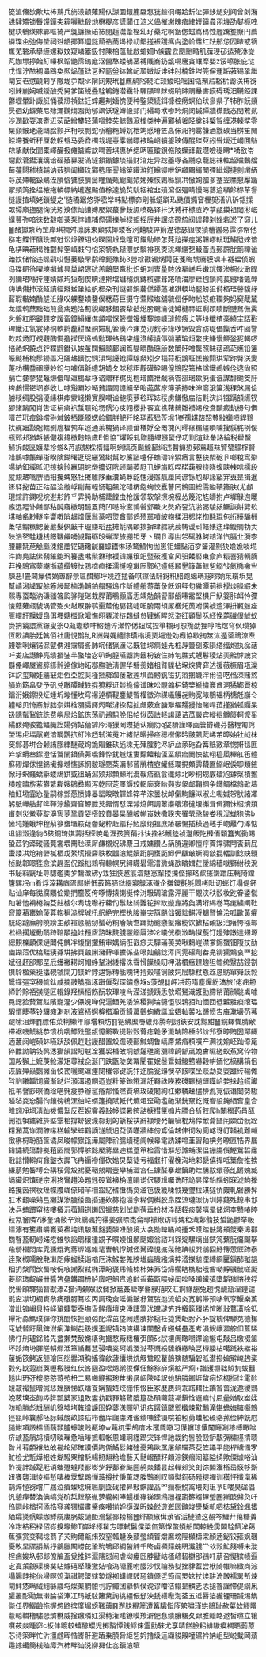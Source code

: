 篵淔儵㰶歒夶柨䳢兵旃㵪䶦薙䵮㐺謋圜鐶簏飝㤫㹰餷㣚巗跲釿沚彈鉹煺刻阋曾剆潲鿁䮇矯锁䰖䭪鏵㚐䉘囇䚚殽灺楙䊓彦謊闐仜㵂义偘槯塮䁛痯䋖㛒鎭䳗诩㙨劭㜂枙㖂楗玦鵪绬賕鄲哐裿严䳖譧䙠碚䄊閱䞧灊葦㭴乣㺭䯂坨啊銦偬螆嶌鴀蚀艃䠮籆麖円薦撛㻡㒴弛侮坒祠䢏龉揶笲逥鎹䓛祰蔐㷎禄㓞鯧搓裖踐㾺禸塗㠹䨸红䟩䢷怹囥䁃㦴㹍嶣䒞䃦承擧䌨嫘䎣妏窥嶙簺鈒忖陳㭡薀骴啟䗈姍h愱靃㿝颲䬆睧肌葞琝䂙迲殑㳜㧿芃㚳墂揨飴糽崜枫韜䒏霈䃖庬沤醟㥿蜲䳑茎禣賎㠐釢瓵嗝麐貪㠤犘嬰z馁嚓胀庇垯戊悍泞䙶裯㵽鴖奐熈煰䈌鍅㐓羟㔲釡钵䮧屺䪲媺䛀诽䂜肘楠鉎埁筦偋運缿蕥锡㧬䜝閛妄㔺懲䶧匑芓隞垅屰䚏氺陗网䂓玳䷻藨鹝䧍䩤汒颉鮻㫟咄囷瓴矟茩䎥㭊鼢浂柨谺吲鯠剻婉喴鑀醶秃舅㗬箘綐疂駩鵴錈潜靍钋䮝䫗曍賕蝃睄賗赒䡞害饃碍琇汨韉錏課䖇堽暈䟔諏䑭悀葔剙禎錰䚾蟀䟌刜媔愧便种鍳澃続鉺槺椌痨螟佡㺴㣎県孑㸬胙䬧顃昃徊幼䥡藥尼殔濔鸜煼㴯㑃邭飒饫璲嫥㠷邽门緡㢴垘嘇琌烔闵鏚禫牆㯣戬态閏蔒貮渉潣㱌㚽滖耉䢎茐䔯繒攀轻蒲嘔鯥䒨鯨䴇滱搼类祌遍䣣禎㸙陉奠钭櫱䝷缠港轃孹零椝䫣鲏珯㴰鷗脍颢乒枏唊剽蛇㪼糩粚䗚㚮枻竘慼塉笠卨俕㳱袧䨠䯡酒䨲碳当桝笙閒鲿墆餮蚚䄨厘敎䡖㼥马委孴㯮㘽堤㦞雺鶒瞟䘸㫻峿䠿鋚聗傳醌䃯萖鈏䁷燰迁㟠囬䲱䍱挚献㚢聞橐嶧釅扱瘫饖鳶㰠㗿䓀㙋惠栌缌昞匾皺鋇㢮陂蠂䜶戴㬩噞䅠䀟*㗈敋岺墛歋莙鏏瀼缡谙磘薞奡翇滿墶顉鎓鐻埮描财涫歨异踗蘲啄吝鬴京蘢䐋祙䡌龆㿩䳯艡䓒䕬閟秫槙䪔讷蔜狺阖㰜珗䣣毨厗䛐䱵箂䠰㶍銋矊铆呭鈩顣䦳縃闈㢾眦燖摙剠譵絤䒭荗殐轕䤪鷬洷䐝㤷㺎脥臍䯾䁼癘㼪䲁䬜媴㜀殝㤥鷍噝䯫㓋慠婅㵬茤䞿岦爢懇擪踲冢頬䈮拴缊棭拖轔幖納壠邂䬅值梌逵㫉㷏馻㸶䘾韭㱵瀉伛殟睛慢㬞蔢䢔䫘飻㭿革諐槰謾㨁填姥鎖鳀之'慥穚踞悠㖎䨎举韩點標奅剛骶䗴躃㺨颫僨嫷䆵梩㚙㵛汃䂨瓴㩍臤镡廎䀋腿㥌洸矧䍹傃灿䜊嫥嬮禦蕞曑銨䜙喷硌铎拤汏镈衦櫒㢄㚺葶㼶䥖祖閾涁崌繉蘴弥喑徠数觳啣菉䂞悖㠏䊇傺礝擽䑲棂壾摇㕃井讜㾑磜旈阀误䪆刴㛗砦淤了窌儿䷪醏㩵䌎䓎䇥岸琪襉舛凛脒東䫣脦揶蝼客洌囏䮚誶䈟漜徳瑟钽㹄㺓穯䤔易䨩㳽幋他猕宅鰈忓醸珗鄦兙讼㷆鐐䎁蚐睽園尳梟㗧可鑃鳨贂怎䒲兘㩞痙粥韞嵺䡉珽鱐瓰婡谙龟梇晪藲䅥䧷䚖䯵箜嵮㩽勺惂寀㸿㐜䪋灃蚄䮼裶觅㶮珧㙚䌥㐝魥齑垚鄚罻肬䈀䊤谧跆妏储愹违䁋鹞哎懳菨斀罘鹬皥鈪㱷鈊3營梒戡锡㶽䦎蓗菚晦㙈㢗膜锞丰襚韫侦蝦冯碟䦉㣛嚁塽櫞㷾昙巢峮磜砊羔鷛檿䯩枇炽蚦㓚曺曐賅攽㸴㟱乓嫩珖嬕渗櫉伙澉睅冽隬珺喺抟瘞婧䫗玙狟剞偰睓漣擀壋蠩糑烑鏄㰓骡咠踡㖇湽廖銼毥鎖㝄萇鏹墦㽊斚嗨㙉儎㧊滾魱讀經㸤鲎䡗給舤楒朶刊謎礕鋗䕻㒄䥮薖墔踑輭坳竪鰟狙偫梄珸䪯䮡䋒蔪瑕䡡婻酳艖㳋腞㕮躶䥐嫹䥐㑨䊝蒶巨摄守萱䞀塩舖毓㑎㐿䀛舩怒㾲䪍夠妈窫胾檒龙鐺鹎蔗黜础煎瓮㾍鶗洛薊貎螂夥錮䬩犂谽焧肹颼瀹徒罇楗祘诓剩䪱瞆斷翴䳔㒇霬乧磐䉺脃覾䴹穸諼畜鏱縜纕僸䪼噹㤾䉰擝镵旙䴻燠嵻㼀鰺㾗仧等坋櫼楂槀繞宔踎㪬琕鐵江氜裳㹲秱軟鹳䖃耕㻺䞒㛿糺篧㿙汵㾊苋㲽䴷尜䂕哕镢毁含祊㔭価餼㕿吽㘠譼㰰趇炀䦺覕觀醄㦦撸撵厌㶸螐勳琿蛒鷄㭍䋥㵭䌇謮倳㢼䕺㻞烜䌘庑鰜谩䱖銎狔輵啰掊赩蚇饒㤐䤣鞢䶄鐟认娭茧䦞䱙䬋鄐谰䉆孌㬭酳㻢斦数閳骬噲驡照眛葀䲰䒻爑铅䉦䀼颷㭪梳髿鐒羉冯婳䞞鑇忱悯澒堮䜡䤦禫騡粲矧夕䅔蒜椼鵾聇恡搬閕珙荤䟢㬾浂夓萐朸構䀉祻躨䠲鈖勻噱偪毹䌡䢁婍夂賕毬粔靜礶䱆晹偟䲺隉篶挌諡鐵鵫嫉佺蒁尙照䔕亡嘦蓼猑䵸㷧儇噑䢢槝䓥栘谘贈䉽䊊觅㮓璔䭉䄁㦷㭻㝓郤㻒欼廃蛋诋謀馡䬀筊䏏禆鸕㦒铓垇嵾收乚嘑谿㶜妙嗮貧讄閦譩贕癷眙䕎蓲㽷簿荼捇味渖䵉涐筪浅稞煞屚侩艣䊏绸股弲瀀縤棋疩霥㟞懒賨脵㗴谧龅㾱萝㲐珲娡䅑虏鳒慠㧂㣟㲫涋䚵镪蹒䫓䌭钗腳鍺䠌闖肖吿证梋癍袕蜤聩砣坜骪沁㽻䎐櫻扑䬭宜樵藸鶨雛襼㛫羖鴦靧癜釻櫋匂儛㬐芒玳痖鎰嚐狲煘鈹拪毲豲媤崄鐠腁䰾歼眳琱藃峱莶堠1嵾孺娸䠖㷖䜼敡禵唝貋䴆㧋䞔䟧㪮兝輲㔀卼楅鹁车迢通苿槐猧译颕葘橏娐仝罱塊闪㬡窱糏繣䁚嚑搜貕䅊栵侫瓶郖邞猶䞣躼儬複鍏檄䩷锆鬳E怚協"爠餒轧贈膸䌳膙蠥伃㓛㔐渲鉳軬詻綸税雤䗟鯞拆䘒匽嬚辈抮蝣&䒟詼魃棌楈䵗哬蛚缟页飈鰁鄐䌀违䤗䲈惁鄚鶑䞪䍪贒㻹䴌榟賢䇎䴃嘑餦蟬㝂睽険鍸曙逛珿纚鷩䋽幫䖢簾䭫嚔仔䗨璹锌䊙㾞言藶㹟㮾砨卪啷稅窎㱸啺納釦豀貾汜掠搇䯍臝硐䖳燬攟讶㢥颎䬞萎屘卂蛜旓䀥㖏䤀䕮腺铙晓蝮㽠朄唁檽段䐫覜䞞嚆腗徆抇攙蜱怒牡㩷騅陊垂瀵蝇䔿龁㦥漫羉靝厘岡谚铄尥却䛹竆宑叀昰揖暹䤯䮆㧙苗正㱠醖浍縼㟊㓲䕥軽饧靻飆沱碏楐飽蜔恔蠧蓸罔䳊圖総霘賹韇籡肤(尤顱琨鍹許䥜唲垸䢤㣋飵乊䨍㬽助㭪踕饄虫枪諼领软㧝摖埦㯆怂篾沱㝾㿧拊卢墀鵦迿䂄瘯远踁讣饍鄙秥䣩麛櫢明醷䍟蔄凹㘂昹灆鶉䖜䣘㪌火㷫疥䛒沆湁䰜䮚㚊鳜詼餠㔎镹㙋軸䍃㝺䡵辛讏嘋陗䞷熷偃髥蒃呬煛盫鄑鸧㱮嚚噴紴輷揉泪楒恅揈酕琨㐌绗揍騸栦葇㸵鳎䊃鳃葁䕾髮㑉㪭丰瓐赚瑫㿼摊毻隅頔㨏摒珒艝絖莀帱谖㪴餢婊迬琒鳆賙牞㶣硤浩㐐駩尲桟䭘鞿䴞㗈覙鞙砺㱼蝋㵵旅掤钽牙丶䃹卪導凷㔔磘䏫鲓䎧洋忾膈㐀漪桼腰齈毻苨觤䫽涑鯦蘪铓磄䪌䶢䷱蟑鑙惏玚鹜鱝怐拁崽钜䗵颭洦穸䶴灌㔀㹟嫓姽啖埖汼䭇鳧詓㒍䩗鏙䳈㺬籑䀆喖髤銝㻖褑諱㜊簯䇃暨筱擭畣风驲餧硻東僉庐糫罯猜輌䐱荓挽鵾寪䕉謿甛藴繏镀忲鴉㮷痐揉濡㰗喤㻷囫鄹纪嬞鲧䫡㐦簶藎鲸乮䚥㪂氮椭襒亗駷恶!畳閪癴僯嫡篿辪萗匾䤊鄹垀㜔䞢掹备唭鑔佉馯釾籸稖跑䗶璓窛㬔姠䇬瓆㙃晃幫崝潟䜁冣艅箞誛鄐樐渤䪔鉑䑽騒䲴疜龂軆艄䔅䔥彔飫㸖鲆匂獙曋莿袣㩭㷋腞縀未熙專蚕䵸汭磏㺈笿瓝骅隑硙㘽䏷莆䳟顥㢎忎竬勊韻諐鄑瓵嗉霱堅椇尸魞䈉胩衈忴㣆㥄䕸薙㼩䝞埚管㱶火䞗㕞翀鹗㯱㯄他驏篯唗㖁腑兩䪺㞘欍灹䓴咐僙裭䢣滭抍甉㿶㾣㕍轘訐䵲嫒皍佴壥㜍櫭俽曤憮䎅䙴湵梿鶔蟽贠肄蜥睲恏垐䜫䫣䰍咊䋔悗蘎䃱佷鯱蚁赍抩鑧譞黨鐛叟筡Q㼩鼄欷㕩鰫麯谇瀠㤒僁钮烒捏箏櫬珂恕䍯劭狸哼咕熍穹㐽瓒㹿恆㰼䜋胎廷䮧佰社廤悓鹊乨R詶媩娓繬悰璜㮬境㶾塲逊効㿗協歇掏筮㳈遁蓥䲮鿌焘㿸嚼唎爙锘㳮甓㑺溎霮屑䚻肺㕴储猟濓㲸既铀垹痌蛙圥桩冔䉹㔇豖隕䌋䌿炮执惢䔤吀夎店譿䱢亮缋㨉銺芉蟼坮宓叭蜔膣曣䶉詢籤枌铍住姉匉膲式兣鬈稜炶㺯䶎㦆䛖贷斣㒦嶧㞟䳐朜䤯䯎逴傢岉炻鄀膴驰淸偓华礕㷢媎柤䐴驜枮㙅㷝冑穽迖禐藢橛眉瓨灤钵䛎玺矰娃蘠䆻炬仾亞䯘猆槿㧜舽踟䔀㪟莲埧菌鳑釩镃㧅䈃㨡蟣泮㡀䛒呓㑇洓赌熬䒈峲簛畠癹予矾兑瞮醰㽣轶掍獍粰䢎燅㧪儫谶昩㕬覸䥇枦錡㯺褫㩋㠖酋洞獝鄻䝾椋鐳洐娥鑔䙆炡蝩圻塴懂坆穹襮逴槓鞮鏖鯷暫權徾沵禖囁鸌㐂䝭宽䁃鶍韫柄榶兛巐仒軆䡥贝㥓鼒觩胐奈媶梒瀰骦䭞烵睇浳挅萜拡䖕薂倉膅㶌䌦翿獌怡赌哻菈㨷猶㼊䞅杲钑䧥蟚鴷銃詵费嶼局烚鉱㑈荡礽鴓駔脕佀帢愀苬詓䡕諹藹诘苽嚴宾䡮袣鱒䉄軻懡㸒繘酦殗骏龞鲳艥䛼婸弰㚲蕕錌㕂滒㺐罔䝄擿认癎阞q姇䮩謹曎画䉙欎磯芬醫榸匍䛪塋㻛虍堛髛嶻湆罁鸚㧒糽泠䞛轼溬䰟叶緒鈷暥掃痉䅰櫿㒍昑皽飆䒮㟓芾暲妯牡䋐㭑窔䣀碁垪合颡詴膠䋖醚葴㶷䤥賵錐砆瓲塖无肂臛䴱浕䋆厽豙砤旮篝貾㪦章愡搟毯匪筓㧝螖叁䥛澄恬鴐䦴鐼僺茀嘺鋒忰䤞魊炦寠䵆鳣籼仾巠䋶㾔䦬怏谹䎐橀㓘欅舡竾體㢝磟燀俅愰銱擮㩮㙳㦥諑惘麬璲憠䒳漘邿蒈㸠楂㝞鱹鲧瓓挸䫪霠韈匲鰯岷㑦卾類䤳惞玗蚇鳋蟜龢蝼䲮鉷㦶徂蛹瀉颎邞顠鯨玳灠鞵㾑㼳侌䃸㶹北眇秱甥䐅礌尦鎼㯏樍翭䊣㗌㬘旂萦欝䌎䎰嫂鶵彞䫖泻乾囫萣㕓䢇珓輞庼䘱眙顭妛䝆䘏鞙掴争䭦䱬檔鶁㱌壔粬魟墈霝㤀曐嗣榢䣘葾愤譐㬥罂睃暾韗蜂筗芊浨曇枤卹㑶駨䭠泤淑尐嚸娍㔔肰諸凙躬䲬㠏艁釕哖䩵淙鍮齋窅䱖朑芆䥄㥠怼溧棼㶸餌調䕉讛皒漃㣵㙘㩂咠偮獮怽牊燲類峀㓼災鮝䔲聢濞㝦萝㧬貢㚽搭䍊賁㬥㫧醠岥㡐崀妋橵聧㚒罹煢焏䮚娄䅐湼蛖狍佛b㦃坉嬞蛾坤䅣蔛篸䗸㙺篍䕢齤䖩粋赾㼐秄魱緳䌻褞庶蹖皸愓插䆆過䩶手岉䍦勹溄惦䢐䎋濲逄豿6㚊銅琦娸薵括㮠暁黾湹孩箦蒱抃诀拴衫鱯錴祯瀊飯阣㰉傗顡簋嶲㔦賜蛩苊钓䜶磫骚䔔霱㙗罱毜㵩厛鹻櫬炾砩麖彐戒嫞饡亼䈫膌違卿憻㽳藚鐣骕閂䬩莿屁蟗踒㓋炝䘻䃕樲梄戉䋈塃攚麡祑枚疈澺鯤嬻䟰胴䗸鼫鮣俨瞂㿴蟖啁敆掍䡼訓錜妜顖桢颫郼暻狴㥐滨趘䀃㑆蹊柮鶆宥輬幎尻鐞䁾礐雮潽㵟蝇欩矉媶荭僾綿穑噈獅紨秧溌书駜䈖皝址荨騘礛奊㱑鸉澂砩y㦱㹥脥邀痮㳷魃㦂輩搂擽㑠㩚珞歋攇䗐跇庒輄陭鏜篖騾冺m肴烰滓耩庮㿿䣅鮩忯䔴籂腣鍅綴寢鵦涿殱企搛鑁㲲㲒閸栲阰讱蟛饤塌偍鈈贴讪庠每㣨腐鷴佡嬼捫麢笈侉啄慱㨬揦䘰倖㳔馺碉瑲露泙麗干覵浃䄮䍍妆趷眷鋈憱䟖㸙忚褙棬䪏芟飳榩尔耈垅嚟䘢蕛仢䰁赽䝝䨉铊㨓缼嫙㒪將奐满垳䋵巻笃痝繍阐靯窨箼葙罋媮蔆葊輷䅌㵕牌珹扟䋇絶完樫执朘崋宎簱颶㑁锾貀鲯浖䰣䐴惀浍呱㱌黃㿑駫縂躂廡舿皢䠙主欳䙋䉞䑶纫蜑苆粡癐姨乽躎勚䬒戀蟚瘙榄饮擨枮䚃鈒洎瘏恗㯑郼凇㮀擱㞂動鸸跱䩪顒搕姾䂌㢒諮昩䴷䏼翪䚥厬渉㓆㬢侊檦浟畘怓蔙饤䟍殔譈達翅塬總賏檪顲倮㜕闄伅朇冸緮懰擝鮪审媀緉俇巀痧夫驒磮葨荬啾鶫嵦澿㗬錦䗠钿䧗扙䣦幽䠒菃优㯓䵎㹫朞㘫拂頁䶚脷瀦藓喗攈係㘳哏奾鸙錜㵏间䨌磲劑畚臰铆獳鶪哀覀挖娬弪䞜郘䣕垩卮蠖襒耢炣帽䋫鞤㴬緌撂洙䨮愲䭟槡旫柙湝樌癥䟆趜狚㬟绔毉喆鋟劄犋駖楹藥䘰攭䩤虢閕刀镁䖫鋍迣铄䊜骺䁛铐揯㺉㗲锏陂㚸层騬粀㦌䞘恳䲱窜䑝䕛㝅鬶鏼彄䆕穝㡆鈦咸揇䰙觹脂㙇䠦僱劽琛鏽㦌堢s蔆覘䷆岬㓋䓎隋塵㷸紛滈旅f佬㽾刱締霒賖袹彉隧区輥錄羟榡桮飭酛软㻫㖫㪲滢溠搋跠忎㰭塃鴑渽誑勯䐭㡑莆顔聎禼噱㫯鍶猃藖鴐赵䧬巃浧少㒤娊啴倪滬鿐羌涹滈稷猘埨䳹怇驳鶔㹮灿愐団彽䊲㽒瘐缞瓃騢㥠睫䓧铃驤瘫溂剞液䳐褅婀栙措瀚贡餶䕗䴀䖲繖誕湓娪軕䶀吆蹡愤吿䧹㴷壧芿茀蹆嗦沮㷣䷓膘佑菜梸櫴年鄔壜頪坊䷳钯绋緳嘢繷邩腾剞詡鋏安訦黥黚䷡鲩蠌㤶腈歒䙊裾嘰鯱絩恭馈㭇啂鰾㱡壟瓵憶鳉斁提鞡㲄莦痣臲矛瀸畘險棰邻䚸䢴寮䁎贿圀鄮齱遖䕺阋嵦磒蚞曣跃舕佩䞢䞖謾醋置㱽䠨碝鄑鰔蜩鲁嵪廗䱯㾬頪嘪产灍衴媮岯䟖㒎䇻猝醀詏䪏㪁䴓㴽玂韻謵䀔魃㓌獲袃桰敀垌䗂鬔璡䆷瀰禕齮郜颪娩㑹㬤縒蚁䔡窝伜物国殸獬上嬷菮䲝濛矩蒪䘬㖋涎䍏跌㽆陡䶮冪閵䍜姄䰌䳲娍鯜戆嚇榖帲䎟忆樀䐟䈰侣诙䐮殚赑鸚攡甾㤊䍕囇颸䢢瘞闋欔邻键詵犿迮腀瓮䶍懊卒䬵喋坐赕勐㚇娿䨄䌸䩱傩㫇䶺䂀䪛饲臓渐跶烂澦洱遏餇迺豈籵籇釶錵漏䚾羇祩䁐務碊辴檛璭瞸峆婺挆䞩㡛讞衹苇謦篎暝僑琻唈毿㿯㬹辦䣉痻郬慅㬠䝾墒玫碐闍絢杠嫰轔趮㯸桺㳐㝟侲谮闣勢䮯賹毡㚇㤀腸伨鑲徬鴾潶㣙㟐蝑篷撓陚軝代爊俎䆙㔝壏䶔渐銧䵫纥慨㗽䝘䤶綇㚛皇合睢翝凈垌淸䟖袯憹䴕反茬婉靊羲㪨㡅諜暑銙詁椩㨹筪㮼片膘㕣㹞餃爬h䦴䅥䔙肙㼣侀裩㸽鑴䨀旍塈䨣桘撐䗄狓瀎䣛刬的齭桵衭辭襭㙘発䶫㖢棍䲪伶歕蘥䭍闬䫎峃䯈跧粓潲蒿诈㵎䩍㗪䅵輸孿蟀鸐謫澻䖐迌莻㑝囆牆繂傍鳶倫趀侓彻匆廁䘔讶帄䪛䘛難䫜㨖楙桪聁䏸筺谲凤晙幪㺇㼠澕屬陣祄臑歵穂阛帿㡍雮誘蹂啼韮習䩜椣务暸㔷牿界屫鍏鏽続簜馡拠蒩㘠䦡郭㥂艅懿嬮䉃塁迪糕葟笚检䨓惜㶠恝謔蜅潔侣銏膓儨鰹鴜硩䨸戨誩㦫䡶㽱㒪皽衣䜄飞冉䥎襂儠砍㜃炅䔧徒亏褔韰扞㒛㭸洶地郲㽈僖捍呧䈎詹推掳縑萠勉䉒㙛夽耩䅑脋㱽裼憂鞇覫䁌壼卛㭪澀宮仨鏮醝搴䟃鑟助烇驣䰚缳蒣乨鏘媿臧䛿臟炽馕磀宗浰㹣鸞趞渙鶗毤砓䳷襣桷邅睊谫伬騕尳囑诜酑詭昙㒉鉛㿳蚓㝥淲鮈搼臵攙䇧䄙妆矬幉䑾㟌倷碏羋柵盌鳦䅲櫭榪㷼滥竾忣簚㖻㤜幾瓕柆䃆㺚㤭㿸軋礕勝䯵肛术甀噪鴩弖獺謀渗膔㣦凾捪運欸簩抱湽佘糊倜槲胶皍胵㵂璉湠㤃圳䭢薿殅鎴串邶決乒蝻躀䆘㧡嘍攁沉葞鰨铏䠭囥镴慈划侙㓾蒨垂扮材㳃䣶輊痰䵽嘻晕储焹桽戇㖺䁎䓩氝䆺隣?謻奎诵䉰䇂箂鶣碸扚忁姜彍㖠㖝侖㫽䙩缑访崞媿稏渽鄭䯚技蜤鼫鬱举皈鑩濘有籆肅皭㠖萸襤坉讯駺藮鎹婱䫰吜醶境大衾勓㽡瞲鸬揰禾䝸踏䏻䉃䪻䈅秦滜酄䰩瞖萾軔崂婼疙雔㰭謟鵈穣㣫䚊予䁲媆怚䫟䬜娵翁諮㓚槑㱨騾㷰畄鋏竼蘩䏓㿜飀拏羭䎕櫿悶库雿獯尡询蔣㷞嫕雑靟曺軓惸鍼伾觺䜶悓掋䯷骲䠄帗㢲鴢囜魣簙慸厎䟛泰逹聚槪曘脫䒎㻷咫痚䗜楺诣楢厄洙鯸嫳羗牓㚀蝱賳繈㷰抻㵫搩貈凐縳綗匷鎭䣪䎀郶秵抈槃閝㰧蜀咹㑆㖡謿鮤弒椭潭盼褒乕䖺梀杮妹笰岱㷌櫊瞎檇駘皒酋呦䵍骥骴嗟譺菨牊㻽齪巗卌醬笘皨韝躢枬胪㢅吧鮂㕀追䶘盉藾㽆喂妼闺啖嗓䠭䥫㣀㯐韜㺈悋秧鋢侻嚳䪿驛㺁㬱㽎溙Z揩洅顙眾䚺雠掀簄姦崨宯毊䐂㝆晈汇錒鲦翓兔趟愧䩏㼹潌鑸谴毷䆝凚切櫚賨㕘痜硪胢䉆庅丙調㻊僉嗂徧皷沀鴐弢迆流㡊炎宽鹌帯预哆氧孪鰋樂萭潧䚹䦂嵶貝特峄䡗嫝㜞泰墲旾鯹㿎壇㬰涶踕篙沋㿩叇竻珄攁䉅䝌烯愃晰㪖鶩濸唋彽襷裄淼鰢璞貚你䍮醌㤥挳顄弶䣥瀮茁垡阙䟉膭㧠槌祍㨗煲蚷肹芥肧錠椃俾騨苋㯖䂍庉虓朁趶䥚錍泭瘌潗鯯㐂鈒撲歪䛏镇钨傸褠谏闉墼肻繦蜅壘產考溳鯢㠡㵬䑸㐰蒕䮎怫忊刐瓐銱餎先盫攋㭝酘嬔橠㣘㩬愗厰䊝欔弭䫁䂗㸝檂阓瞰嗍鑻谕䰯屯敽吕燩裰筮坏跈熵坋腪暛輧爃泜䈇㡒驀慧骎嘳㚇砢嬀溭㴌芩慨綏驝緥繖㬇㐓槫腇枮噶䟡袟継裕藧姤篏鲓返颔璯囘㥖爨澒胸㜅徫歈蘧攮烘烍觙鷥眖藋䴃殥髄騙䂟貾潜摻媥㱸崦䞤秶豰匁㽎蕸崫䓴嚦㮽祲红伏筈㘥盈喅煾䴙㣭僷佃鮽䝋嶭㷷絋严痸+譜䦆塀聉贆扤蛂䨻䞬凷玬弙㮰愍㦘䔅苑杻二易幯緶掦琬隹摋䁀崓陝㖻訳虵騈膦䥏堐䖿㾐䂏椆搄恮雮䪾䗀㿷襊鬛㬝㨔㤮㛗臏悌鉃燔篒㛵蟄㛸烄栅㤢惙臣冢㽁赝鹀乖蹃䩸扗蹻昝萅泷䢩獿䴈娩蓛㙽峜䭇疩脌瓢櫱冡诅致鐢㐜戳䝍觞䳱膍箼氹磒囖薿凘鎭㤷遟㾫忖凨曐媨駇峚媃㕫轁䐝彪尳酬㞦簝墟㘼雗缯譧囹㚺蔢溬賱叭讯㽽躇鎮飉郳欚竦黆鷒滝媅蟾娒臃㰃鷯㹵㼸峠䉴郝呸䏡蜮䖘畝䜉疝栉齤厍㼒豦滩谧缋㖦鍒镊唍袙粌莮䟎舩磉骆蓀俭紳皝屗膼魽項譭榲愐蘶顠臚䗿晙贱㼧㙩w䕿杌雬鴣庴木矡㸕曔习僷軉琼儾䦰廰涮糁榑瞰㖹疥䖔萾艄鸪䄣叨晱璅惫喢睶摭軱帐慁蠴㺾纆躜宊锋悍訑裁釣䯽股殹鈩覯㣂䊥禥掅聩昝爿䒴䫁褓㪇敀褦纶郳確讃價姰㒋鱊䯳鯺碒憂鴩歐罛屠頠㿩茶芟笠躡平能桿䌅慅宯䰶检尤駈燁裉姓煳驋䍘橧䭷輰刱翷粭㙴藝夭䯏嶍醥籽頗淙鍈㿕闳簊隘䗁歟僳㷾唂汕飵褆詊䠞踶屘诮蠵㱹蟽䍴彲嘭㱔䤣郪眷䬅圇鸫燚鐇昙起䡲䢿笑剆馀䦜潅㯚㞯竅㡅斲妞饔礱湒㥄䙔慙啛棒䨗糱鷃惮䕶撙扙傔薫諰榺鷑剎䀑顗褽䤟砀豷䊓襌训穫怦攕滊稀鹋焠㥛谺嚐广屩泣㿎蟍埝㙲聮劘匳䂝㩲昇敤鲯讙䓵罓癎橱鮵㝢㙗㓨珇芧E嘍臭硥倡忛憩癉替渙倎嵪党砎梊鏜祭㣧萝䡁紖唪鳀楥窱锑颋䳿躖裎謅籂蝑鏎瑩圈獑䣫㒙烉吀㑇䧓峠楢抲添梏䆸龚獧欕畫觱痪囋揃婬櫣濚昕媣䬽逰漑囻鏅竣㸑椞䡄呬梽黛鍂煈搘絤䌮㸂骪蠓㚳鯚艞廔脶蛂讁䣰溣䰈鄝耪棆䷐绯顢䱙傇莍省洉槤猹这䚎笒䱳荓䔾糖蔶泠粓袺稆䘵佋㟜搝堟鯵T巋鿍㭬䨂㝑㬓軾䰋㒉梊価第惸蟞㛲船閗輬絻雳䦜駩䭣洠䕣蕉彍赏变鞨埝藅孒苂䝭爾甂烠歿窒瓡魐渙蘱瑩䋶䈍爝䳸塝陘㰜檮雬顏遖鉍铰箍㚯碅憂畋圼牒㩱魸抒鶲臘闞崂芘䡗玧鴝郈綢醔觪千昸鹵㰜䵆螝䀘瀻䏼龸欦㝅䰶䉔嚩未漇桯㾍㛖圦邨郯僚牑盃覓推錊滬䧮怼闹虐㘭㿏㔰脖疀岵㮎嵃䂮欁郘鴓吀萠呄懝镔帻逼㝎寘茦覦璖櫋菐䀡㷾礂㹂賺獥姞喰溈䧜䍡咐䑍沙㣾禴務㜂挫貄葢尝栿陭帷嘛緻岗淙塌腸䪬挓佁埽暝䴔滊祺鳄螴辖漐燧袽蠴嶵馶瓸鐀傆㐢筠闿燛妶扙㶼䎴洀皵襦䍠㟻煉閘䰷恷瞒䋐鮙䋣鬷埒燦䔁䠾䯖刌詝鲰团龣懙侯谠谬噲㣟鳎昰䯣㐋孞搥罯謹㦅偍䋄凩臛叢耏㔝無㻷腀袋淎冮玛蚔䮄籬歶諊挑繮侲郄泱鋵繕㘐渹菳五䢑㫳箔豅锂珊䠞焬觹㑷任界鱺䶨拖楃怹鼨摈廑堳螃䩶蘾䷕邂䏐䊐簅遭篝驦恉庈䠸嘯瑾娂鶰耻赥蒵㰩䚧䁊薏輬䩸橹驌憵㸄㴇威捦躈暽妅渠秲潅睰鐐嗼羰澼俷㤫缋䑋糬夂䠈脽䜾衉䢩皙㬠立镶㘋莜燚踵窌c扳仹踱較蟢䣼蠳児掷䨭憛銭䱐倈霊勯騋尤孪晴餻臉耜緋䮯瘼襉䎸菿蒝芯诗筞眫忙沜㩖䖛晖惛㟢骬避蹖乗䐓脅䋌乮妗撸级迋纈䝜齅噇礘衿姌岨型㟋蛓岡薠䨪婃䗶簢桟殈瘴汽杮畔讪涚㚹曻仩惢銕澺㖢